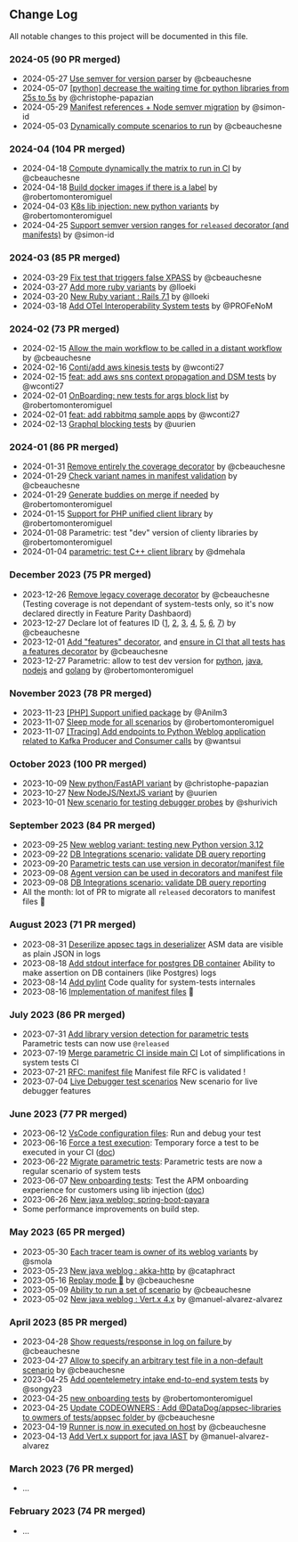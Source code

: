 ## Change Log

All notable changes to this project will be documented in this file.

### 2024-05 (90 PR merged)

- 2024-05-27 [Use semver for version parser](https://github.com/DataDog/system-tests/pull/2487) by @cbeauchesne
- 2024-05-07 [\[python\] decrease the waiting time for python libraries from 25s to 5s](https://github.com/DataDog/system-tests/pull/2431) by @christophe-papazian
- 2024-05-29 [Manifest references + Node semver migration](https://github.com/DataDog/system-tests/pull/2416) by @simon-id
- 2024-05-03 [Dynamically compute scenarios to run](https://github.com/DataDog/system-tests/pull/2408) by @cbeauchesne

### 2024-04 (104 PR merged)

- 2024-04-18 [Compute dynamically the matrix to run in CI](https://github.com/DataDog/system-tests/pull/2356) by @cbeauchesne
- 2024-04-18 [Build docker images if there is a label](https://github.com/DataDog/system-tests/pull/2321) by @robertomonteromiguel
- 2024-04-03 [K8s lib injection: new python variants](https://github.com/DataDog/system-tests/pull/2293) by @robertomonteromiguel
- 2024-04-25 [Support semver version ranges for `released` decorator (and manifests)](https://github.com/DataDog/system-tests/pull/2045) by @simon-id

### 2024-03 (85 PR merged)

- 2024-03-29 [Fix test that triggers false XPASS](https://github.com/DataDog/system-tests/pull/2281) by @cbeauchesne
- 2024-03-27 [Add more ruby variants](https://github.com/DataDog/system-tests/pull/2246) by @lloeki
- 2024-03-20 [New Ruby variant : Rails 7.1](https://github.com/DataDog/system-tests/pull/2242) by @lloeki
- 2024-03-18 [Add OTel Interoperability System tests](https://github.com/DataDog/system-tests/pull/2128) by @PROFeNoM

### 2024-02 (73 PR merged)

- 2024-02-15 [Allow the main workflow to be called in a distant workflow](https://github.com/DataDog/system-tests/pull/2150) by @cbeauchesne
- 2024-02-16 [Conti/add aws kinesis tests](https://github.com/DataDog/system-tests/pull/2143) by @wconti27
- 2024-02-15 [feat: add aws sns context propagation and DSM tests](https://github.com/DataDog/system-tests/pull/2095) by @wconti27
- 2024-02-01 [OnBoarding: new tests for args block list](https://github.com/DataDog/system-tests/pull/2089) by @robertomonteromiguel
- 2024-02-01 [feat: add rabbitmq sample apps](https://github.com/DataDog/system-tests/pull/2066) by @wconti27
- 2024-02-13 [Graphql blocking tests](https://github.com/DataDog/system-tests/pull/1879) by @uurien

### 2024-01 (86 PR merged)

- 2024-01-31 [Remove entirely the coverage decorator](https://github.com/DataDog/system-tests/pull/2091) by @cbeauchesne
- 2024-01-29 [Check variant names in manifest validation](https://github.com/DataDog/system-tests/pull/2082) by @cbeauchesne
- 2024-01-29 [Generate buddies on merge if needed](https://github.com/DataDog/system-tests/pull/2068) by @robertomonteromiguel
- 2024-01-15 [Support for PHP unified client library](https://github.com/DataDog/system-tests/pull/1998) by @robertomonteromiguel
- 2024-01-08 Parametric: test "dev" version of clienty libraries by @robertomonteromiguel
- 2024-01-04 [parametric: test C++ client library](https://github.com/DataDog/system-tests/pull/1942) by @dmehala

### December 2023 (75 PR merged)

- 2023-12-26 [Remove legacy coverage decorator](https://github.com/DataDog/system-tests/pull/1961) by @cbeauchesne (Testing coverage is not dependant of system-tests only, so it's now declared directly in Feature Parity Dashbaord)
- 2023-12-27 Declare lot of features ID ([1](https://github.com/DataDog/system-tests/pull/1968), [2](https://github.com/DataDog/system-tests/pull/1952), [3](https://github.com/DataDog/system-tests/pull/1967), [4](https://github.com/DataDog/system-tests/pull/1928), [5](https://github.com/DataDog/system-tests/pull/1915), [6](https://github.com/DataDog/system-tests/pull/1910), [7](https://github.com/DataDog/system-tests/pull/1901)) by @cbeauchesne
- 2023-12-01 [Add "features" decorator](https://github.com/DataDog/system-tests/pull/1883), and [ensure in CI that all tests has a features decorator](https://github.com/DataDog/system-tests/pull/1923) by @cbeauchesne
- 2023-12-27 Parametric: allow to test dev version for [python](https://github.com/DataDog/system-tests/pull/1959), [java](https://github.com/DataDog/system-tests/pull/1937), [nodejs](https://github.com/DataDog/system-tests/pull/1941) and [golang](https://github.com/DataDog/system-tests/pull/1948) by @robertomonteromiguel

### November 2023 (78 PR merged)

- 2023-11-23 [\[PHP\] Support unified package](https://github.com/DataDog/system-tests/pull/1862) by @Anilm3
- 2023-11-07 [Sleep mode for all scenarios](https://github.com/DataDog/system-tests/pull/1794) by @robertomonteromiguel
- 2023-11-07 [\[Tracing\] Add endpoints to Python Weblog application related to Kafka Producer and Consumer calls](https://github.com/DataDog/system-tests/pull/1783) by @wantsui

### October 2023 (100 PR merged)

- 2023-10-09 [New python/FastAPI variant](https://github.com/DataDog/system-tests/pull/1663) by @christophe-papazian
- 2023-10-27 [New NodeJS/NextJS variant](https://github.com/DataDog/system-tests/pull/1662) by @uurien
- 2023-10-01 [New scenario for testing debugger probes](https://github.com/DataDog/system-tests/pull/1632) by @shurivich

### September 2023 (84 PR merged)

- 2023-09-25 [New weblog variant: testing new Python version 3.12](https://github.com/DataDog/system-tests/pull/1617)
- 2023-09-22 [DB Integrations scenario: validate DB query reporting](https://github.com/DataDog/system-tests/pull/1601)
- 2023-09-20 [Parametric tests can use version in decorator/manifest file](https://github.com/DataDog/system-tests/pull/1589)
- 2023-09-08 [Agent version can be used in decorators and manifest file](https://github.com/DataDog/system-tests/pull/1577)
- 2023-09-08 [DB Integrations scenario: validate DB query reporting](https://github.com/DataDog/system-tests/pull/1410)
- All the month: lot of PR to migrate all `released` decorators to manifest files :tada:

### August 2023 (71 PR merged)

- 2023-08-31 [Deserilize appsec tags in deserializer](https://github.com/DataDog/system-tests/pull/1543) ASM data are visible as plain JSON in logs
- 2023-08-18 [Add stdout interface for postgres DB container](https://github.com/DataDog/system-tests/pull/1496) Ability to make assertion on DB containers (like Postgres) logs
- 2023-08-14 [Add pylint](https://github.com/DataDog/system-tests/pull/1486) Code quality for system-tests internales
- 2023-08-16 [Implementation of manifest files](https://github.com/DataDog/system-tests/pull/1481) :tada:

### July 2023 (86 PR merged)

- 2023-07-31 [Add library version detection for parametric tests](https://github.com/DataDog/system-tests/pull/1442) Parametric tests can now use `@released`
- 2023-07-19 [Merge parametric CI inside main CI](https://github.com/DataDog/system-tests/pull/1415) Lot of simplifications in system tests CI
- 2023-07-21 [RFC: manifest file](https://github.com/DataDog/system-tests/pull/1338) Manifest file RFC is validated !
- 2023-07-04 [Live Debugger test scenarios](https://github.com/DataDog/system-tests/pull/1296) New scenario for live debugger features

### June 2023 (77 PR merged)

- 2023-06-12 [VsCode configuration files](https://github.com/DataDog/system-tests/pull/1244): Run and debug your test
- 2023-06-16 [Force a test execution](https://github.com/DataDog/system-tests/pull/1270): Temporary force a test to be executed in your CI ([doc](https://github.com/DataDog/system-tests/blob/main/docs/execute/force-execute.md))
- 2023-06-22 [Migrate parametric tests](https://github.com/DataDog/system-tests/pull/1279): Parametric tests are now a regular scenario of system tests
- 2023-06-07 [New onboarding tests](https://github.com/DataDog/system-tests/pull/1191): Test the APM onboarding experience for customers using lib injection ([doc](https://github.com/DataDog/system-tests/tree/main/tests/onboarding))
- 2023-06-26 [New java weblog: spring-boot-payara](https://github.com/DataDog/system-tests/pull/1287)
- Some performance improvements on build step.

### May 2023 (65 PR merged)

- 2023-05-30 [Each tracer team is owner of its weblog variants](https://github.com/DataDog/system-tests/pull/1216) by @smola
- 2023-05-23 [New java weblog : akka-http](https://github.com/DataDog/system-tests/pull/1064) by @cataphract
- 2023-05-16 [Replay mode :tada:](https://github.com/DataDog/system-tests/pull/1169) by @cbeauchesne
- 2023-05-09 [Ability to run a set of scenario](https://github.com/DataDog/system-tests/pull/1133) by @cbeauchesne
- 2023-05-02 [New java weblog : Vert.x 4.x](https://github.com/DataDog/system-tests/pull/1012) by @manuel-alvarez-alvarez

### April 2023 (85 PR merged)

- 2023-04-28 [Show requests/response in log on failure ](https://github.com/DataDog/system-tests/pull/1128) by @cbeauchesne
- 2023-04-27 [Allow to specify an arbitrary test file in a non-default scenario](https://github.com/DataDog/system-tests/pull/1124) by @cbeauchesne
- 2023-04-25 [Add opentelemetry intake end-to-end system tests](https://github.com/DataDog/system-tests/pull/976) by @songy23
- 2023-04-25 [new onboarding tests](https://github.com/DataDog/system-tests/pull/930) by @robertomonteromiguel
- 2023-04-25 [Update CODEOWNERS : Add @DataDog/appsec-libraries to owmers of tests/appsec folder ](https://github.com/DataDog/system-tests/pull/1090) by @cbeauchesne
- 2023-04-19 [Runner is now in executed on host](https://github.com/DataDog/system-tests/pull/958) by @cbeauchesne
- 2023-04-13 [Add Vert.x support for java IAST](https://github.com/DataDog/system-tests/pull/969) by @manuel-alvarez-alvarez

### March 2023 (76 PR merged)

- ...

### February 2023 (74 PR merged)

- ...
